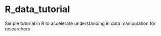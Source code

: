 # R_data_tutorial
Simple tutorial in R to accelerate understanding in data manipulation for researchers
